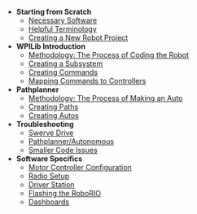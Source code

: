 - **Starting from Scratch**
  - [Necessary Software](./content/StartingFromScratch/temp.md)
  - [Helpful Terminology](./content/StartingFromScratch/temp.md)
  - [Creating a New Robot Project](./content/StartingFromScratch/temp.md)
- **WPILib Introduction**
  - [Methodology: The Process of Coding the Robot](./content/WPILibIntroduction/temp.md)
  - [Creating a Subsystem](./content/WPILibIntroduction/temp.md)
  - [Creating Commands](./content/WPILibIntroduction/temp.md)
  - [Mapping Commands to Controllers](./content/WPILibIntroduction/temp.md)
- **Pathplanner**
  - [Methodology: The Process of Making an Auto](./content/Pathplanner/temp.md)
  - [Creating Paths](./content/Pathplanner/temp.md)
  - [Creating Autos](./content/Pathplanner/temp.md)
- **Troubleshooting**
  - [Swerve Drive](./content/Troubleshooting/temp.md)
  - [Pathplanner/Autonomous](./content/Troubleshooting/temp.md)
  - [Smaller Code Issues](./content/Troubleshooting/temp.md)
- **Software Specifics**
  - [Motor Controller Configuration](./content/Software/temp.md)
  - [Radio Setup](./content/Software/temp.md)
  - [Driver Station](./content/Software/temp.md)
  - [Flashing the RoboRIO](./content/Software/temp.md)
  - [Dashboards](./content/Software/temp.md)
